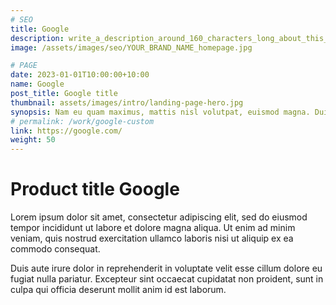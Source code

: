 ```yaml
---
# SEO
title: Google
description: write_a_description_around_160_characters_long_about_this_WORK_POST
image: /assets/images/seo/YOUR_BRAND_NAME_homepage.jpg

# PAGE
date: 2023-01-01T10:00:00+10:00
name: Google
post_title: Google title
thumbnail: assets/images/intro/landing-page-hero.jpg
synopsis: Nam eu quam maximus, mattis nisl volutpat, euismod magna. Duis bibendum interdum placerat.
# permalink: /work/google-custom
link: https://google.com/
weight: 50
---
```


# Product title Google

Lorem ipsum dolor sit amet, consectetur adipiscing elit, sed do eiusmod tempor incididunt ut labore et dolore magna aliqua. Ut enim ad minim veniam, quis nostrud exercitation ullamco laboris nisi ut aliquip ex ea commodo consequat.

Duis aute irure dolor in reprehenderit in voluptate velit esse cillum dolore eu fugiat nulla pariatur. Excepteur sint occaecat cupidatat non proident, sunt in culpa qui officia deserunt mollit anim id est laborum.
